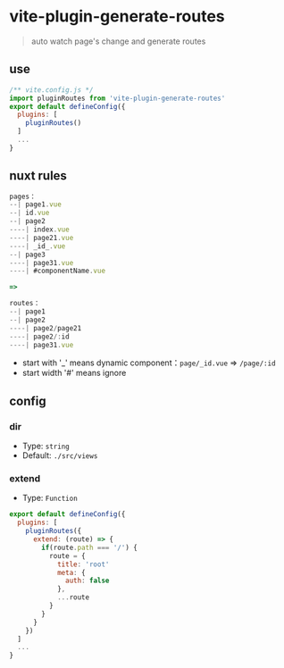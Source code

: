 # vite-plugin-generate-routes

> auto watch page's change and generate routes

## use

```js
/** vite.config.js */
import pluginRoutes from 'vite-plugin-generate-routes'
export default defineConfig({
  plugins: [
    pluginRoutes()
  ]
  ...
}
```

## nuxt rules

```js
pages：
--| page1.vue
--| id.vue
--| page2
----| index.vue
----| page21.vue
----| _id_.vue
--| page3
----| page31.vue
----| #componentName.vue

=>

routes：
--| page1
--| page2
----| page2/page21
----| page2/:id
----| page31.vue
```

- start with '\_' means dynamic component：`page/_id.vue` => `/page/:id`
- start width '#' means ignore

## config

### dir

- Type: `string`
- Default: `./src/views`

### extend

- Type: `Function`
```js
export default defineConfig({
  plugins: [
    pluginRoutes({
      extend: (route) => {
        if(route.path === '/') {
          route = {
            title: 'root'
            meta: {
              auth: false
            },
            ...route
          }
        }
      }
    })
  ]
  ...
}
```
